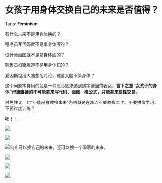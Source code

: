 # 女孩子用身体交换自己的未来是否值得？

Tags: **Feminism**

有什么未来不是用身体换的？

程序员写代码就不是拿身体写的？

设计师画图就不是拿身体画的？

销售员扫街难道不是用身体扫的？

爱因斯坦用大脑想相对论，难道大脑不算身体？

这个问题本身用的就是一种恶心感渗透到到字缝里的表达，**言下之意“女孩子的身体”毋庸置疑的不可能拿来写代码、画图、推公式，只能拿来做性交易。**

对男性说一句“不能用身体换未来”为啥就是在劝人不要熬夜工作、不要拼命学习、不要过度训练？

呸！！！

![](https://pic2.zhimg.com/50/v2-023ffce7f4ee93b550b595b9c94e6035_hd.jpg?source=1940ef5c)  


![](https://pic1.zhimg.com/50/v2-0dea09953121ff403e5e8ae5efafc7d3_hd.jpg?source=1940ef5c)  


![](https://pic1.zhimg.com/50/v2-0df092f7421798a9bf8ba397e7bf1579_hd.jpg?source=1940ef5c)何止可以换自己的未来，还可以换一个国家的未来。

![](https://pic1.zhimg.com/50/v2-b66b245486a6324fb2ada5454340907a_hd.jpg?source=1940ef5c)  


![](https://pic2.zhimg.com/50/v2-4cc1fe95d2683645d8613ed8b51741b9_hd.jpg?source=1940ef5c)  


![](https://pic2.zhimg.com/50/v2-cda46aa8b57f0dc65a19ff8ad2f0ddd8_hd.jpg?source=1940ef5c)

